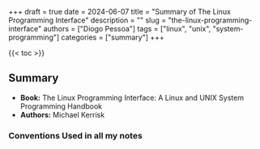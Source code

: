 +++
draft = true
date = 2024-06-07
title = "Summary of The Linux Programming Interface"
description = ""
slug = "the-linux-programming-interface"
authors = ["Diogo Pessoa"]
tags = ["linux", "unix", "system-programming"]
categories = ["summary"]
+++

{{< toc >}}

## Summary

- **Book:** The Linux Programming Interface: A Linux and UNIX System Programming
  Handbook
- **Authors:** Michael Kerrisk

### Conventions Used in all my notes


